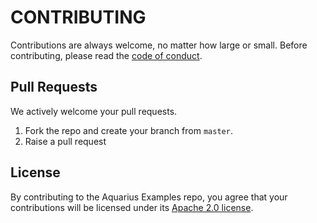 # CONTRIBUTING

Contributions are always welcome, no matter how large or small. Before contributing,
please read the [code of conduct](CODE_OF_CONDUCT.md).

## Pull Requests

We actively welcome your pull requests.

1. Fork the repo and create your branch from `master`.
2. Raise a pull request

## License

By contributing to the Aquarius Examples repo, you agree that your contributions will be licensed
under its [Apache 2.0 license](LICENSE.txt).
